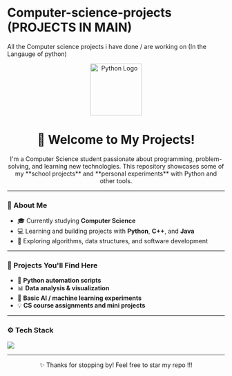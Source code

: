 # Computer-science-projects (PROJECTS IN MAIN)
All the Computer science projects i have done / are working on (In the Langauge of python)

<!-- README.md -->

<p align="center">
  <img src="https://upload.wikimedia.org/wikipedia/commons/c/c3/Python-logo-notext.svg" alt="Python Logo" width="120">
</p>

<h1 align="center">👋 Welcome to My Projects!</h1>

<p align="center">
  I'm a Computer Science student passionate about programming, problem-solving, and learning new technologies.  
  This repository showcases some of my **school projects** and **personal experiments** with Python and other tools.
</p>

---

### 🧠 About Me
- 🎓 Currently studying **Computer Science**
- 💻 Learning and building projects with **Python**, **C++**, and **Java**
- 🚀 Exploring algorithms, data structures, and software development

---

### 🧩 Projects You'll Find Here
- 🐍 **Python automation scripts**
- 📊 **Data analysis & visualization**
- 🤖 **Basic AI / machine learning experiments**
- 💡 **CS course assignments and mini projects**

---

### ⚙️ Tech Stack
<p>
  <img src="https://img.shields.io/badge/Python-3776AB?style=for-the-badge&logo=python&logoColor=white"/>

</p>

---

<p align="center">
  ✨ Thanks for stopping by! Feel free to star my repo !!!
</p>
